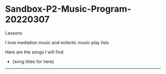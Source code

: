 # Sandbox-P2-Music-Program-20220307
Lessons

I love mediation music and eclectic music play lists

Here are the songs I will find
- (song titles for here)

---

